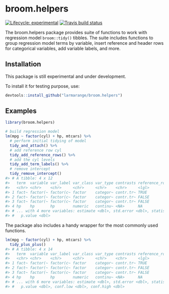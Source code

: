 
<!-- README.md is generated from README.Rmd. Please edit that file -->

# broom.helpers

<!-- badges: start -->

[![Lifecycle:
experimental](https://img.shields.io/badge/lifecycle-experimental-orange.svg)](https://www.tidyverse.org/lifecycle/#experimental)
[![Travis build
status](https://travis-ci.com/larmarange/broom.helpers.svg?branch=master)](https://travis-ci.com/larmarange/broom.helpers)
<!-- badges: end -->

The broom.helpers package provides suite of functions to work with
regression model `broom::tidy()` tibbles. The suite includes functions
to group regression model terms by variable, insert reference and header
rows for categorical variables, add variable labels, and more.

## Installation

This package is still experimental and under development.

To install it for testing purpose, use:

``` r
devtools::install_github("larmarange/broom.helpers")
```

## Examples

``` r
library(broom.helpers)

# build regression model
lm(mpg ~ factor(cyl) + hp, mtcars) %>%
  # perform initial tidying of model
  tidy_and_attach() %>%
  # add reference row cyl
  tidy_add_reference_rows() %>%
  # add the cyl levels
  tidy_add_term_labels() %>%
  # remove intercept
  tidy_remove_intercept()
#> # A tibble: 4 x 12
#>   term  variable var_label var_class var_type contrasts reference_row label
#>   <chr> <chr>    <chr>     <chr>     <chr>    <chr>     <lgl>         <chr>
#> 1 fact~ factor(~ factor(c~ factor    categor~ contr.tr~ TRUE          4    
#> 2 fact~ factor(~ factor(c~ factor    categor~ contr.tr~ FALSE         6    
#> 3 fact~ factor(~ factor(c~ factor    categor~ contr.tr~ FALSE         8    
#> 4 hp    hp       hp        numeric   continu~ <NA>      NA            hp   
#> # ... with 4 more variables: estimate <dbl>, std.error <dbl>, statistic <dbl>,
#> #   p.value <dbl>
```

The package also includes a handy wrapper for the most commonly used
functions.

``` r
lm(mpg ~ factor(cyl) + hp, mtcars) %>%
  tidy_plus_plus()
#> # A tibble: 4 x 14
#>   term  variable var_label var_class var_type contrasts reference_row label
#>   <chr> <chr>    <chr>     <chr>     <chr>    <chr>     <lgl>         <chr>
#> 1 fact~ factor(~ factor(c~ factor    categor~ contr.tr~ TRUE          4    
#> 2 fact~ factor(~ factor(c~ factor    categor~ contr.tr~ FALSE         6    
#> 3 fact~ factor(~ factor(c~ factor    categor~ contr.tr~ FALSE         8    
#> 4 hp    hp       hp        numeric   continu~ <NA>      NA            hp   
#> # ... with 6 more variables: estimate <dbl>, std.error <dbl>, statistic <dbl>,
#> #   p.value <dbl>, conf.low <dbl>, conf.high <dbl>
```
